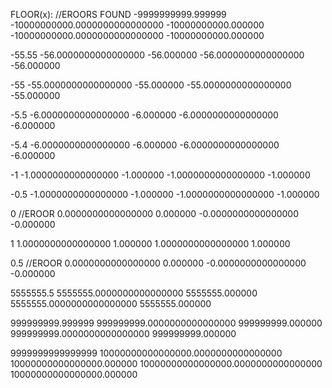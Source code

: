 FLOOR(x):                           //EROORS FOUND
-9999999999.999999
-10000000000.0000000000000000	-10000000000.000000
-10000000000.0000000000000000	-10000000000.000000

-55.55
-56.0000000000000000	-56.000000
-56.0000000000000000	-56.000000

-55
-55.0000000000000000	-55.000000
-55.0000000000000000	-55.000000

-5.5
-6.0000000000000000	-6.000000
-6.0000000000000000	-6.000000

-5.4
-6.0000000000000000	-6.000000
-6.0000000000000000	-6.000000

-1
-1.0000000000000000	-1.000000
-1.0000000000000000	-1.000000

-0.5
-1.0000000000000000	-1.000000
-1.0000000000000000	-1.000000

0                                        //EROOR
0.0000000000000000	0.000000
-0.0000000000000000	-0.000000

1
1.0000000000000000	1.000000
1.0000000000000000	1.000000

0.5                                       //EROOR
0.0000000000000000	0.000000
-0.0000000000000000	-0.000000

5555555.5
5555555.0000000000000000	5555555.000000
5555555.0000000000000000	5555555.000000

999999999.999999
999999999.0000000000000000	999999999.000000
999999999.0000000000000000	999999999.000000

9999999999999999
10000000000000000.0000000000000000	10000000000000000.000000
10000000000000000.0000000000000000	10000000000000000.000000
